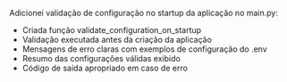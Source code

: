 Adicionei validação de configuração no startup da aplicação no main.py:
- Criada função validate_configuration_on_startup
- Validação executada antes da criação da aplicação
- Mensagens de erro claras com exemplos de configuração do .env
- Resumo das configurações válidas exibido
- Código de saída apropriado em caso de erro